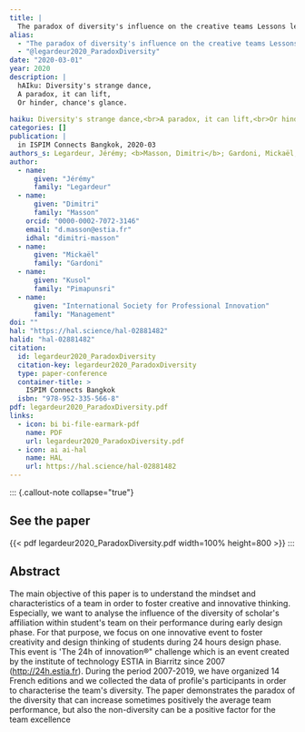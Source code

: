 ```yaml
---
title: |
  The paradox of diversity's influence on the creative teams Lessons learned from the analysis of 14 editions of" The 24h of innovation" hackathon
alias:
  - "The paradox of diversity's influence on the creative teams Lessons learned from the analysis of 14 editions of\" The 24h of innovation\" hackathon"
  - "@legardeur2020_ParadoxDiversity"
date: "2020-03-01"
year: 2020
description: |
  hAIku: Diversity's strange dance,
  A paradox, it can lift,
  Or hinder, chance's glance.
  
haiku: Diversity's strange dance,<br>A paradox, it can lift,<br>Or hinder, chance's glance.<br>
categories: []
publication: |
  in ISPIM Connects Bangkok, 2020-03 
authors_s: Legardeur, Jérémy; <b>Masson, Dimitri</b>; Gardoni, Mickaël; Pimapunsri, Kusol; Management, International Society for Professional Innovation
author: 
  - name: 
      given: "Jérémy"
      family: "Legardeur" 
  - name: 
      given: "Dimitri"
      family: "Masson"
    orcid: "0000-0002-7072-3146" 
    email: "d.masson@estia.fr" 
    idhal: "dimitri-masson" 
  - name: 
      given: "Mickaël"
      family: "Gardoni" 
  - name: 
      given: "Kusol"
      family: "Pimapunsri" 
  - name: 
      given: "International Society for Professional Innovation"
      family: "Management" 
doi: ""
hal: "https://hal.science/hal-02881482"
halid: "hal-02881482"
citation:
  id: legardeur2020_ParadoxDiversity
  citation-key: legardeur2020_ParadoxDiversity
  type: paper-conference
  container-title: >
    ISPIM Connects Bangkok
  isbn: "978-952-335-566-8"
pdf: legardeur2020_ParadoxDiversity.pdf
links:
  - icon: bi bi-file-earmark-pdf
    name: PDF
    url: legardeur2020_ParadoxDiversity.pdf
  - icon: ai ai-hal
    name: HAL
    url: https://hal.science/hal-02881482
---
```



::: {.callout-note collapse="true"}

## See the paper

{{< pdf legardeur2020_ParadoxDiversity.pdf width=100% height=800 >}} 
:::


## Abstract

The main objective of this paper is to understand the mindset and characteristics of a team in order to foster creative and innovative thinking. Especially, we want to analyse the influence of the diversity of scholar's affiliation within student's team on their performance during early design phase. For that purpose, we focus on one innovative event to foster creativity and design thinking of students during 24 hours design phase. This event is 'The 24h of innovation®" challenge which is an event created by the institute of technology ESTIA in Biarritz since 2007 (http://24h.estia.fr). During the period 2007-2019, we have organized 14 French editions and we collected the data of profile's participants in order to characterise the team's diversity. The paper demonstrates the paradox of the diversity that can increase sometimes positively the average team performance, but also the non-diversity can be a positive factor for the team excellence
